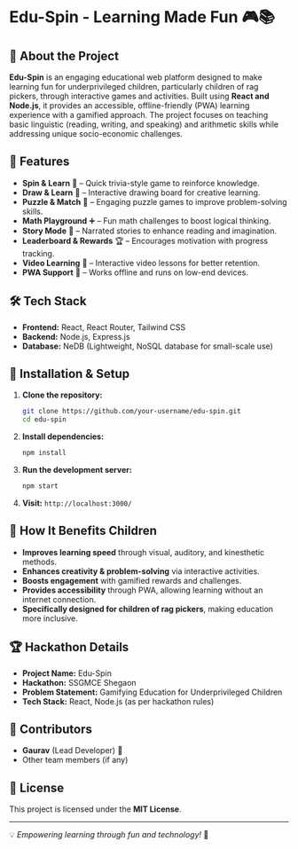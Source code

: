 # Edu-Spin - Learning Made Fun 🎮📚

## 📌 About the Project
**Edu-Spin** is an engaging educational web platform designed to make learning fun for underprivileged children, particularly children of rag pickers, through interactive games and activities. Built using **React and Node.js**, it provides an accessible, offline-friendly (PWA) learning experience with a gamified approach. The project focuses on teaching basic linguistic (reading, writing, and speaking) and arithmetic skills while addressing unique socio-economic challenges.

## 🚀 Features
- **Spin & Learn** 🎡 – Quick trivia-style game to reinforce knowledge.
- **Draw & Learn** 🎨 – Interactive drawing board for creative learning.
- **Puzzle & Match** 🧩 – Engaging puzzle games to improve problem-solving skills.
- **Math Playground** ➕ – Fun math challenges to boost logical thinking.
- **Story Mode** 📖 – Narrated stories to enhance reading and imagination.
- **Leaderboard & Rewards** 🏆 – Encourages motivation with progress tracking.
- **Video Learning** 🎥 – Interactive video lessons for better retention.
- **PWA Support** 📲 – Works offline and runs on low-end devices.

## 🛠️ Tech Stack
- **Frontend:** React, React Router, Tailwind CSS
- **Backend:** Node.js, Express.js
- **Database:** NeDB (Lightweight, NoSQL database for small-scale use)

## 🔧 Installation & Setup
1. **Clone the repository:**
   ```sh
   git clone https://github.com/your-username/edu-spin.git
   cd edu-spin
   ```
2. **Install dependencies:**
   ```sh
   npm install
   ```
3. **Run the development server:**
   ```sh
   npm start
   ```
4. **Visit:** `http://localhost:3000/`

## 🎯 How It Benefits Children
- **Improves learning speed** through visual, auditory, and kinesthetic methods.
- **Enhances creativity & problem-solving** via interactive activities.
- **Boosts engagement** with gamified rewards and challenges.
- **Provides accessibility** through PWA, allowing learning without an internet connection.
- **Specifically designed for children of rag pickers**, making education more inclusive.

## 🏆 Hackathon Details
- **Project Name:** Edu-Spin
- **Hackathon:** SSGMCE Shegaon
- **Problem Statement:** Gamifying Education for Underprivileged Children
- **Tech Stack:** React, Node.js (as per hackathon rules)

## 🤝 Contributors
- **Gaurav** (Lead Developer) 🚀
- Other team members (if any)

## 📜 License
This project is licensed under the **MIT License**.

---
💡 *Empowering learning through fun and technology!* 🌟
